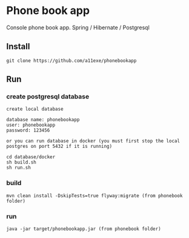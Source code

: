 # Phone book app
Console phone book app.
Spring / Hibernate / Postgresql

## Install

    git clone https://github.com/a11exe/phonebookapp
    
## Run

### create postgresql database

    create local database
    
    database name: phonebookapp
    user: phonebookapp
    password: 123456
    
    or you can run database in docker (you must first stop the local postgres on port 5432 if it is running)
    
    cd database/docker
    sh build.sh
    sh run.sh

### build    

    mvn clean install -DskipTests=true flyway:migrate (from phonebook folder)

### run

    java -jar target/phonebookapp.jar (from phonebook folder)